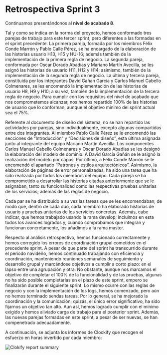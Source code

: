 # Retrospectiva Sprint 3

Continuamos presentándonos al **nivel de acabado 8**.

Tal y como se indica en la norma del proyecto, hemos conformado tres parejas de trabajo para este tercer sprint, pero diferentes a las formadas en el sprint precedente. La primera pareja, formada por los miembros Félix Conde Marrón y Pablo Calle Pérez, se ha encargado de la elaboración de las historias usuario H13, H15 y HU-16; además también de la implementación de la primera regla de negocio. La segunda pareja, conformada por Oscar Dorado Abadías y Mariano Martín Avecilla, se les asignó las historias de usuario H11, H12 y H14; asimismo, también de la implementación de la segunda regla de negocio. La última y tercera pareja, constituida por los integrantes David Gañan García y Carlos Manuel Cabello Colmenares, se les encomendó la implementación de las historias de usuario H8, H9 y H10; a su vez, también de la implementación de la tercera regla de negocio. Para cumplir con los requisitos del nivel de acabado que nos comprometemos alcanzar, nos hemos repartido 100% de las historias de usuario que lo conforman, aunque el objetivo mínimo del sprint actual sea el 75%.

Referente al documento de diseño del sistema, no se han repartido las actividades por parejas, sino individualmente, excepto algunas compartidas entre dos integrantes. Al miembro Pablo Calle Pérez se le encomendó las secciones de “Introducción” y “Decisiones de diseño”, esta última asignada junto al integrante del equipo Mariano Martín Avecilla. Los componentes Carlos Manuel Cabello Colmenares y Oscar Dorado Abadías se les designó la elaboración del modelo de dominio. A David García Gañán se le asignó la realización del modelo por capas. Por último, a Félix Conde Marrón se le encomendó el apartado “Patrones y estilos arquitectónicos”. Asimismo, la elaboración de páginas de error personalizadas, ha sido una tarea que ha sido realizada por todos los miembros del equipo.
Cada pareja se ha comprometido a desarrollar las historias citadas anteriormente que se le asignaban, tanto su funcionalidad como las respectivas pruebas unitarias de los servicios; además de las reglas de negocio.

Cada par se ha distribuido a su vez las tareas que se les encomendaban; de modo que, dentro de cada dúo, cada miembro ha elaborado historias de usuario y pruebas unitarias de los servicios concretas. Además, cabe indicar, que hemos trabajado usando la rama develop; incluimos en esta todos los avances logrados y, cuando comprobamos que integran y funcionan concretamente, los añadimos a la rama master.

Respecto al análisis retrospectivo, hemos funcionado correctamente y hemos corregido los errores de coordinación grupal cometidos en el precedente sprint. A pesar de que parte del sprint ha transcurrido durante el periodo navideño, hemos continuado trabajando con eficiencia y coordinación, manteniendo reuniones semanales de seguimiento y desarrollo grupal y marcándose objetivos a cumplir a corto plazo: en el lapso entre una agrupación y otra. No obstante, aunque nos marcamos el objetivo de completar el 100% de la funcionalidad y de las pruebas, algunas no ha sido posible completarlas en el plazo de este sprint, empero se finalizarán durante el siguiente sprint. Lo mismo ocurre con las reglas de negocio y con la implementación de los logs, hemos comenzado, pero aún no hemos terminado sendas tareas. Por lo general, se ha mejorado la coordinación y la comunicación; quizás, el único error significativo, ha sido fijarnos un objetivo tan alto. Aun así, hemos logrado cumplir con el mínimo exigido y hemos aliviado carga de trabajo para el posterior sprint. Además, las nuevas parejas formadas en este sprint, a pesar de ser nuevas, se han compenetrado adecuadamente.

A continuación, se adjunta los informes de Clockify que recogen el esfuerzo en horas invertido por cada miembro:

![Clokify report summary](/Sprint3-Clokify_Summary.png)
